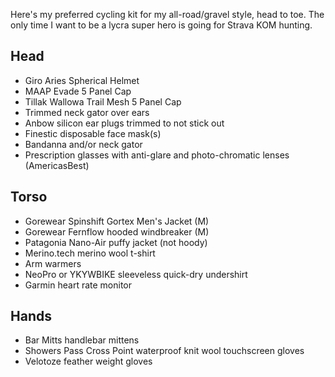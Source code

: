 Here's my preferred cycling kit for my all-road/gravel style, head to toe. The only time I want to be a lycra super hero is going for Strava KOM hunting.

## Head

- Giro Aries Spherical Helmet
- MAAP Evade 5 Panel Cap
- Tillak Wallowa Trail Mesh 5 Panel Cap
- Trimmed neck gator over ears
- Anbow silicon ear plugs trimmed to not stick out
- Finestic disposable face mask(s)
- Bandanna and/or neck gator
- Prescription glasses with anti-glare and photo-chromatic lenses (AmericasBest)

## Torso

- Gorewear Spinshift Gortex Men's Jacket (M)
- Gorewear Fernflow hooded windbreaker (M)
- Patagonia Nano-Air puffy jacket (not hoody)
- Merino.tech merino wool t-shirt
- Arm warmers
- NeoPro or YKYWBIKE sleeveless quick-dry undershirt
- Garmin heart rate monitor
## Hands

- Bar Mitts handlebar mittens
- Showers Pass Cross Point waterproof knit wool touchscreen gloves
- Velotoze feather weight gloves


